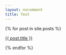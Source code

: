 ```yaml
---
layout: nocomment
title: Test
---
```

 <section>
 {% for post in site.posts %}
  <span><p><a href="{{ post.url }}">{{ post.title }}</a></p></span>
  {% endfor %}
</section>
